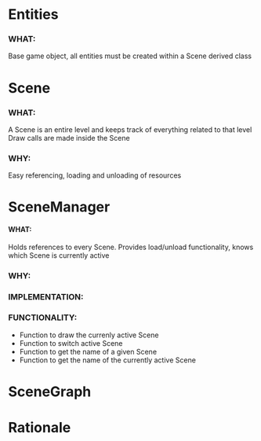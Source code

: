 # Entities
### WHAT:
Base game object, all entities must be created within a Scene derived class

# Scene
### WHAT:
A Scene is an entire level and keeps track of everything related to that level
      Draw calls are made inside the Scene

### WHY:
Easy referencing, loading and unloading of resources

# SceneManager
#### WHAT:
Holds references to every Scene. Provides load/unload functionality, knows which Scene is currently active

### WHY: 

### IMPLEMENTATION:

### FUNCTIONALITY:
- Function to draw the currenly active Scene
- Function to switch active Scene
- Function to get the name of a given Scene
- Function to get the name of the currently active Scene
# SceneGraph

# Rationale